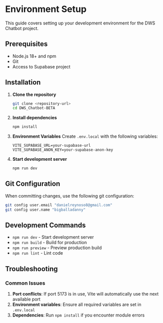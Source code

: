# Environment Setup

This guide covers setting up your development environment for the DWS Chatbot project.

## Prerequisites

- Node.js 18+ and npm
- Git
- Access to Supabase project

## Installation

1. **Clone the repository**
   ```bash
   git clone <repository-url>
   cd DWS_Chatbot-BETA
   ```

2. **Install dependencies**
   ```bash
   npm install
   ```

3. **Environment Variables**
   Create `.env.local` with the following variables:
   ```
   VITE_SUPABASE_URL=your-supabase-url
   VITE_SUPABASE_ANON_KEY=your-supabase-anon-key
   ```

4. **Start development server**
   ```bash
   npm run dev
   ```

## Git Configuration

When committing changes, use the following git configuration:
```bash
git config user.email "danielreynoso8@gmail.com"
git config user.name "bigballadanny"
```

## Development Commands

- `npm run dev` - Start development server
- `npm run build` - Build for production
- `npm run preview` - Preview production build
- `npm run lint` - Lint code

## Troubleshooting

### Common Issues

1. **Port conflicts**: If port 5173 is in use, Vite will automatically use the next available port
2. **Environment variables**: Ensure all required variables are set in `.env.local`
3. **Dependencies**: Run `npm install` if you encounter module errors